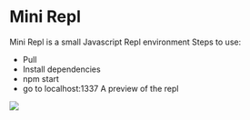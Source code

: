 # Mini Repl
Mini Repl is a small Javascript Repl environment
Steps to use: 
- Pull
- Install dependencies 
- npm start
- go to localhost:1337
A preview of the repl

![](https://media.giphy.com/media/o8OFWOVaFjes8/giphy.gif)
